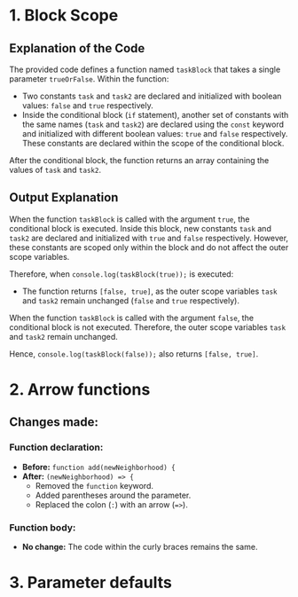 # 1. Block Scope
## Explanation of the Code

The provided code defines a function named `taskBlock` that takes a single parameter `trueOrFalse`. Within the function:

- Two constants `task` and `task2` are declared and initialized with boolean values: `false` and `true` respectively.
- Inside the conditional block (`if` statement), another set of constants with the same names (`task` and `task2`) are declared using the `const` keyword and initialized with different boolean values: `true` and `false` respectively. These constants are declared within the scope of the conditional block.

After the conditional block, the function returns an array containing the values of `task` and `task2`.

## Output Explanation

When the function `taskBlock` is called with the argument `true`, the conditional block is executed. Inside this block, new constants `task` and `task2` are declared and initialized with `true` and `false` respectively. However, these constants are scoped only within the block and do not affect the outer scope variables.

Therefore, when `console.log(taskBlock(true));` is executed:

- The function returns `[false, true]`, as the outer scope variables `task` and `task2` remain unchanged (`false` and `true` respectively).

When the function `taskBlock` is called with the argument `false`, the conditional block is not executed. Therefore, the outer scope variables `task` and `task2` remain unchanged.

Hence, `console.log(taskBlock(false));` also returns `[false, true]`.

# 2. Arrow functions
## Changes made:

### Function declaration:
- **Before:** `function add(newNeighborhood) {`
- **After:** `(newNeighborhood) => {`
  - Removed the `function` keyword.
  - Added parentheses around the parameter.
  - Replaced the colon (`:`) with an arrow (`=>`).

### Function body:
- **No change:** The code within the curly braces remains the same.

# 3. Parameter defaults
